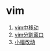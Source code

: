 # vim

1. [vim中移动](./vim中移动.md#vim中移动)    
2. [vim分割窗口](./vim分割窗口.md#vim分割窗口)
3. [小幅改动](./小幅改动.md#小幅改动)
